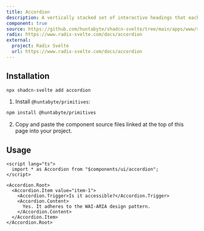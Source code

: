 ```yaml
---
title: Accordion
description: A vertically stacked set of interactive headings that each reveal a section of content.
component: true
source: https://github.com/huntabyte/shadcn-svelte/tree/main/apps/www/src/lib/components/ui/accordion
radix: https://www.radix-svelte.com/docs/accordion
external:
  project: Radix Svelte
  url: https://www.radix-svelte.com/docs/accordion
---
```


<script>
    import { ComponentPreview, ManualInstall } from '$components/docs';
    import { AccordionDemo } from '@/registry/default/example'
</script>

<ComponentPreview name="accordion-demo" class="[&_.preview>[data-melt-accordion-item]]:sm:max-w-[70%]"/>

## Installation

```bash
npx shadcn-svelte add accordion
```

<ManualInstall>

1. Install `@huntabyte/primitives`:

```bash
npm install @huntabyte/primitives
```

2. Copy and paste the component source files linked at the top of this page into your project.

</ManualInstall>

## Usage

```svelte
<script lang="ts">
  import * as Accordion from "$components/ui/accordion";
</script>

<Accordion.Root>
  <Accordion.Item value="item-1">
    <Accordion.Trigger>Is it accessible?</Accordion.Trigger>
    <Accordion.Content>
      Yes. It adheres to the WAI-ARIA design pattern.
    </Accordion.Content>
  </Accordion.Item>
</Accordion.Root>
```
